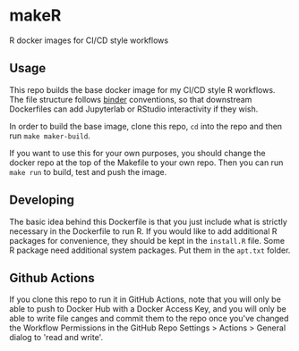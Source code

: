 # makeR
R docker images for CI/CD style workflows

## Usage

This repo builds the base docker image for my CI/CD style R workflows. The file structure follows [binder](https://mybinder.org/) conventions, so that downstream Dockerfiles can add Jupyterlab or RStudio interactivity if they wish.

In order to build the base image, clone this repo, `cd` into the repo and then run `make maker-build`.

If you want to use this for your own purposes, you should change the docker repo at the top of the Makefile to your own repo. Then you can run `make run` to build, test and push the image.

## Developing

The basic idea behind this Dockerfile is that you just include what is strictly necessary in the Dockerfile to run R. If you would like to add additional R packages for convenience, they should be kept in the `install.R` file. Some R package need additional system packages. Put them in the `apt.txt` folder.

## Github Actions

If you clone this repo to run it in GitHub Actions, note that you will only be able to push to Docker Hub with a Docker Access Key, and you will only be able to write file canges and commit them to the repo once you've changed the Workflow Permissions in the GitHub Repo Settings > Actions > General dialog to 'read and write'.

